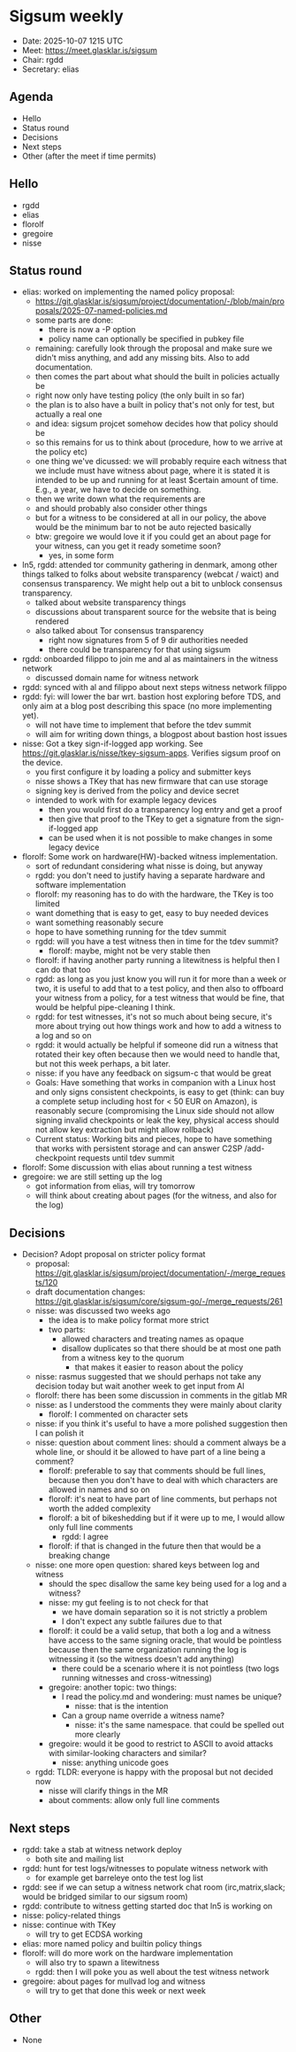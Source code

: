 # Sigsum weekly

  - Date: 2025-10-07 1215 UTC
  - Meet: https://meet.glasklar.is/sigsum
  - Chair: rgdd
  - Secretary: elias

## Agenda

  - Hello
  - Status round
  - Decisions
  - Next steps
  - Other (after the meet if time permits)

## Hello

  - rgdd
  - elias
  - florolf
  - gregoire
  - nisse

## Status round

  - elias: worked on implementing the named policy proposal:
      - https://git.glasklar.is/sigsum/project/documentation/-/blob/main/proposals/2025-07-named-policies.md
      - some parts are done:
          - there is now a -P option
          - policy name can optionally be specified in pubkey file
      - remaining: carefully look through the proposal and make sure we didn't miss anything, and add any missing bits. Also to add documentation.
      - then comes the part about what should the built in policies actually be
      - right now only have testing policy (the only built in so far)
      - the plan is to also have a built in policy that's not only for test, but actually a real one
      - and idea: sigsum projcet somehow decides how that policy should be
      - so this remains for us to think about (procedure, how to we arrive at the policy etc)
      - one thing we've dicussed: we will probably require each witness that we include must have witness about page, where it is stated it is intended to be up and running for at least $certain amount of time. E.g., a year, we have to decide on something.
      - then we write down what the requirements are
      - and should probably also consider other things
      - but for a witness to be considered at all in our policy, the above would be the minimum bar to not be auto rejected basically
      - btw: gregoire we would love it if you could get an about page for your witness, can you get it ready sometime soon?
        - yes, in some form
  - ln5, rgdd: attended tor community gathering in denmark, among other things
    talked to folks about website transparency (webcat / waict) and consensus
    transparency. We might help out a bit to unblock consensus transparency.
      - talked about website transparency things
      - discussions about transparent source for the website that is being rendered
      - also talked about Tor consensus transparency
        - right now signatures from 5 of 9 dir authorities needed
        - there could be transparency for that using sigsum
  - rgdd: onboarded filippo to join me and al as maintainers in the witness
    network
      - discussed domain name for witness network
  - rgdd: synced with al and filippo about next steps witness network filippo
  - rgdd: fyi: will lower the bar wrt. bastion host exploring before TDS, and
    only aim at a blog post describing this space (no more implementing yet).
      - will not have time to implement that before the tdev summit
      - will aim for writing down things, a blogpost about bastion host issues
  - nisse: Got a tkey sign-if-logged app working. See https://git.glasklar.is/nisse/tkey-sigsum-apps. Verifies sigsum proof on the device.
    - you first configure it by loading a policy and submitter keys
    - nisse shows a TKey that has new firmware that can use storage
    - signing key is derived from the policy and device secret
    - intended to work with for example legacy devices
      - then you would first do a transparency log entry and get a proof
      - then give that proof to the TKey to get a signature from the sign-if-logged app
      - can be used when it is not possible to make changes in some legacy device
  - florolf: Some work on hardware(HW)-backed witness implementation.
    - sort of redundant considering what nisse is doing, but anyway
    - rgdd: you don't need to justify having a separate hardware and software implementation
    - florolf: my reasoning has to do with the hardware, the TKey is too limited
    - want domething that is easy to get, easy to buy needed devices
    - want something reasonably secure
    - hope to have something running for the tdev summit
    - rgdd: will you have a test witness then in time for the tdev summit?
      - florolf: maybe, might not be very stable then
    - florolf: if having another party running a litewitness is helpful then I can do that too
    - rgdd: as long as you just know you will run it for more than a week or two, it is useful to add that to a test policy, and then also to offboard your witness from a policy, for a test witness that would be fine, that would be helpful pipe-cleaning I think.
    - rgdd: for test witnesses, it's not so much about being secure, it's more about trying out how things work and how to add a witness to a log and so on
    - rgdd: it would actually be helpful if someone did run a witness that rotated their key often because then we would need to handle that, but not this week perhaps, a bit later.
    - nisse: if you have any feedback on sigsum-c that would be great
    - Goals: Have something that works in companion with a Linux host and only signs consistent checkpoints, is easy to get (think: can buy a complete setup including host for < 50 EUR on Amazon), is reasonably secure (compromising the Linux side should not allow signing invalid checkpoints or leak the key, physical access should not allow key extraction but might allow rollback)
    - Current status: Working bits and pieces, hope to have something that works with persistent storage and can answer C2SP /add-checkpoint requests until tdev summit
  - florolf: Some discussion with elias about running a test witness
  - gregoire: we are still setting up the log
    - got information from elias, will try tomorrow
    - will think about creating about pages (for the witness, and also for the log)

## Decisions

  - Decision? Adopt proposal on stricter policy format
    - proposal: https://git.glasklar.is/sigsum/project/documentation/-/merge_requests/120
    - draft documentation changes: https://git.glasklar.is/sigsum/core/sigsum-go/-/merge_requests/261
    - nisse: was discussed two weeks ago
      - the idea is to make policy format more strict
      - two parts:
        - allowed characters and treating names as opaque
        - disallow duplicates so that there should be at most one path from a witness key to the quorum
          - that makes it easier to reason about the policy
    - nisse: rasmus suggested that we should perhaps not take any decision today but wait another week to get input from Al
    - florolf: there has been some discussion in comments in the gitlab MR
    - nisse: as I understood the comments they were mainly about clarity
      - florolf: I commented on character sets
    - nisse: if you think it's useful to have a more polished suggestion then I can polish it
    - nisse: question about comment lines: should a comment always be a whole line, or should it be allowed to have part of a line being a comment?
      - florolf: preferable to say that comments should be full lines, because then you don't have to deal with which characters are allowed in names and so on
      - florolf: it's neat to have part of line comments, but perhaps not worth the added complexity
      - florolf: a bit of bikeshedding but if it were up to me, I would allow only full line comments
        - rgdd: I agree
      - florolf: if that is changed in the future then that would be a breaking change
    - nisse: one more open question: shared keys between log and witness
       - should the spec disallow the same key being used for a log and a witness?
       - nisse: my gut feeling is to not check for that
         - we have domain separation so it is not strictly a problem
         - I don't expect any subtle failures due to that
      - florolf: it could be a valid setup, that both a log and a witness have access to the same signing oracle, that would be pointless because then the same organization running the log is witnessing it (so the witness doesn't add anything)
         - there could be a scenario where it is not pointless (two logs running witnesses and cross-witnessing)
      - gregoire: another topic: two things:
        - I read the policy.md and wondering: must names be unique?
          - nisse: that is the intention
        - Can a group name override a witness name?
          - nisse: it's the same namespace. that could be spelled out more clearly
      - gregoire: would it be good to restrict to ASCII to avoid attacks with similar-looking characters and similar?
        - nisse: anything unicode goes
    - rgdd: TLDR: everyone is happy with the proposal but not decided now
      - nisse will clarify things in the MR
      - about comments: allow only full line comments

## Next steps

  - rgdd: take a stab at witness network deploy
    - both site and mailing list
  - rgdd: hunt for test logs/witnesses to populate witness network with
    - for example get barreleye onto the test log list
  - rgdd: see if we can setup a witness network chat room (irc,matrix,slack;
    would be bridged similar to our sigsum room)
  - rgdd: contribute to witness getting started doc that ln5 is working on
  - nisse: policy-related things
  - nisse: continue with TKey
    - will try to get ECDSA working
  - elias: more named policy and builtin policy things
  - florolf: will do more work on the hardware implementation
    - will also try to spawn a litewitness
    - rgdd: then I will poke you as well about the test witness network
  - gregoire: about pages for mullvad log and witness
    - will try to get that done this week or next week

## Other

  - None
